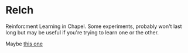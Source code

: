 # Relch

Reinforcment Learning in Chapel.  Some experiments, probably won't last long but may be useful if you're trying to learn one or the other.

Maybe [this one](http://www.mnemstudio.org/path-finding-q-learning-tutorial.htm)
